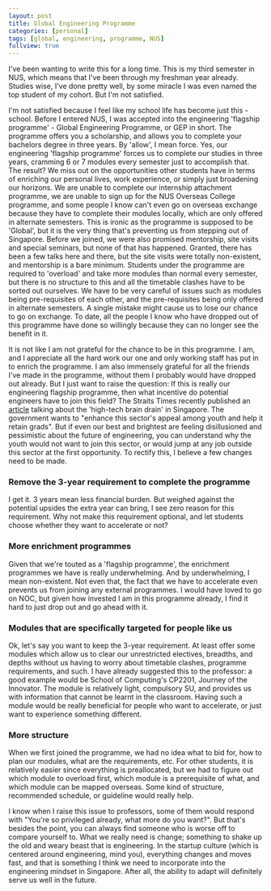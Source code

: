 ```yaml
---
layout: post
title: Global Engineering Programme
categories: [personal]
tags: [global, engineering, programme, NUS]
fullview: true
---
```


I've been wanting to write this for a long time. This is my third semester in NUS, which means that I've been through my freshman year already. Studies wise, I've done pretty well, by some miracle I was even named the top student of my cohort. But I'm not satisfied.

I'm not satisfied because I feel like my school life has become just this - school. Before I entered NUS, I was accepted into the engineering 'flagship programme' - Global Engineering Programme, or GEP in short. The programme offers you a scholarship, and allows you to complete your bachelors degree in three years. By 'allow', I mean force. Yes, our engineering 'flagship programme' forces us to complete our studies in three years, cramming 6 or 7 modules every semester just to accomplish that. The result? We miss out on the opportunities other students have in terms of enriching our personal lives, work experience, or simply just broadening our horizons. We are unable to complete our internship attachment programme, we are unable to sign up for the NUS Overseas College programme, and some people I know can't even go on overseas exchange because they have to complete their modules locally, which are only offered in alternate semesters. This is ironic as the programme is supposed to be 'Global', but it is the very thing that's preventing us from stepping out of Singapore. Before we joined, we were also promised mentorship, site visits and special seminars, but none of that has happened. Granted, there has been a few talks here and there, but the site visits were totally non-existent, and mentorship is a bare minimum. Students under the programme are required to 'overload' and take more modules than normal every semester, but there is no structure to this and all the timetable clashes have to be sorted out ourselves. We have to be very careful of issues such as modules being pre-requisites of each other, and the pre-requisites being only offered in alternate semesters. A single mistake might cause us to lose our chance to go on exchange. To date, all the people I know who have dropped out of this programme have done so willingly because they can no longer see the benefit in it.

It is not like I am not grateful for the chance to be in this programme. I am, and I appreciate all the hard work our one and only working staff has put in to enrich the programme. I am also immensely grateful for all the friends I've made in the programme, without them I probably would have dropped out already. But I just want to raise the question: If this is really our engineering flagship programme, then what incentive do potential engineers have to join this field? The Straits Times recently published an [article](http://www.straitstimes.com/singapore/education/stemming-a-worrying-high-tech-brain-drain) talking about the 'high-tech brain drain' in Singapore. The government wants to "enhance this sector's appeal among youth and help it retain grads". But if even our best and brightest are feeling disillusioned and pessimistic about the future of engineering, you can understand why the youth would not want to join this sector, or would jump at any job outside this sector at the first opportunity. To rectify this, I believe a few changes need to be made.

### Remove the 3-year requirement to complete the programme
I get it. 3 years mean less financial burden. But weighed against the potential upsides the extra year can bring, I see zero reason for this requirement. Why not make this requirement optional, and let students choose whether they want to accelerate or not?

### More enrichment programmes
Given that we're touted as a 'flagship programme', the enrichment programmes we have is really underwhelming. And by underwhelming, I mean non-existent. Not even that, the fact that we have to accelerate even prevents us from joining any external programmes. I would have loved to go on NOC, but given how invested I am in this programme already, I find it hard to just drop out and go ahead with it.

### Modules that are specifically targeted for people like us
Ok, let's say you want to keep the 3-year requirement. At least offer some modules which allow us to clear our unrestricted electives, breadths, and depths without us having to worry about timetable clashes, programme requirements, and such. I have already suggested this to the professor: a good example would be School of Computing's CP2201, Journey of the Innovator. The module is relatively light, compulsory SU, and provides us with information that cannot be learnt in the classroom. Having such a module would be really beneficial for people who want to accelerate, or just want to experience something different.

### More structure
When we first joined the programme, we had no idea what to bid for, how to plan our modules, what are the requirements, etc. For other students, it is relatively easier since everything is preallocated, but we had to figure out which module to overload first, which module is a prerequisite of what, and which module can be mapped overseas. Some kind of structure, recommended schedule, or guideline would really help.

I know when I raise this issue to professors, some of them would respond with "You're so privileged already, what more do you want?". But that's besides the point, you can always find someone who is worse off to compare yourself to. What we really need is change; something to shake up the old and weary beast that is engineering. In the startup culture (which is centered around engineering, mind you), everything changes and moves fast, and that is something I think we need to incorporate into the engineering mindset in Singapore. After all, the ability to adapt will definitely serve us well in the future.